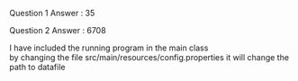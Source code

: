 Question 1 Answer : 35

Question 2 Answer : 6708

I have included the running program in the main class  
by changing the file src/main/resources/config.properties it will change the path to datafile

